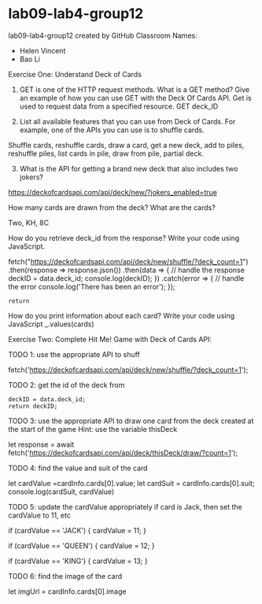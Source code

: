 # lab09-lab4-group12
lab09-lab4-group12 created by GitHub Classroom
Names:
- Helen Vincent 
- Bao Li

Exercise One: Understand Deck of Cards

1. GET is one of the HTTP request methods. What is a GET method? Give an example of how you can use GET with the Deck Of Cards API.
Get is used to request data from a specified resource. GET deck_ID

2. List all available features that you can use from Deck of Cards. For example, one of the APIs you can use is to shuffle cards.

Shuffle cards, reshuffle cards, draw a card,  get a new deck, add to piles, reshuffle piles, list cards in pile, draw from pile, partial deck. 

3. What is the API for getting a brand new deck that also includes two jokers?

https://deckofcardsapi.com/api/deck/new/?jokers_enabled=true

 How many cards are drawn from the deck? What are the cards?

Two, KH, 8C

How do you retrieve deck_id from the response? Write your code using JavaScript.

fetch("https://deckofcardsapi.com/api/deck/new/shuffle/?deck_count=1")
      .then(response => response.json())
      .then(data => {
          // handle the response
          deckID = data.deck_id;
          console.log(deckID);
      })
      .catch(error => {
          // handle the error
          console.log('There has been an error');
      });

	return

How do you print information about each card? Write your code using JavaScript
_.values(cards)

Exercise Two: Complete Hit Me! Game with Deck of Cards API: 

 TODO 1: use the appropriate API to shuff

fetch('https://deckofcardsapi.com/api/deck/new/shuffle/?deck_count=1');

 TODO 2: get the id of the deck from
 
    deckID = data.deck_id;
    return deckID;
    
TODO 3: use the appropriate API to draw one card 
from the deck created at the start of the game
Hint: use the variable thisDeck

let response = await fetch('https://deckofcardsapi.com/api/deck/thisDeck/draw/?count=1');

TODO 4: find the value and suit of the card 

let cardValue =cardInfo.cards[0].value;
let cardSuit = cardInfo.cards[0].suit;
console.log(cardSuit, cardValue)


TODO 5: update the cardValue appropriately
if card is Jack, then set the cardValue to 11, etc

  if (cardValue == 'JACK') {
    cardValue = 11;
  } 
  
  if (cardValue == 'QUEEN') {
    cardValue = 12;
  } 
  
   if (cardValue == 'KING') {
    cardValue = 13;
  } 
  

TODO 6: find the image of the card

let imgUrl = cardInfo.cards[0].image



